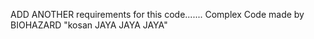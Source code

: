 ADD ANOTHER requirements for this code.......
Complex Code made by BIOHAZARD "kosan JAYA JAYA JAYA"
